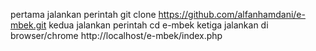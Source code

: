 pertama jalankan perintah git clone https://github.com/alfanhamdani/e-mbek.git
kedua jalankan perintah cd e-mbek
ketiga jalankan di browser/chrome http://localhost/e-mbek/index.php
